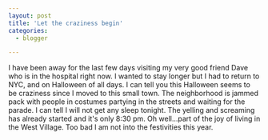 ```yaml
---
layout: post
title: 'Let the craziness begin'
categories:
  - blogger

---
```


I have been away for the last few days visiting my very good friend Dave who is in the hospital right now.  I wanted to stay longer but I had to return to NYC, and on Halloween of all days.  I can tell you this Halloween seems to be craziness since I moved to this small town.  The neighborhood is jammed pack with people in costumes partying in the streets and waiting for the parade.  I can tell I will not get any sleep tonight.  The yelling and screaming has already started and it's only 8:30 pm.  Oh well...part of the joy of living in the West Village.  Too bad I am not into the festivities this year.
